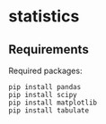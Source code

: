 # statistics 

## Requirements 

Required packages: 

```
pip install pandas
pip install scipy
pip install matplotlib
pip install tabulate
```
